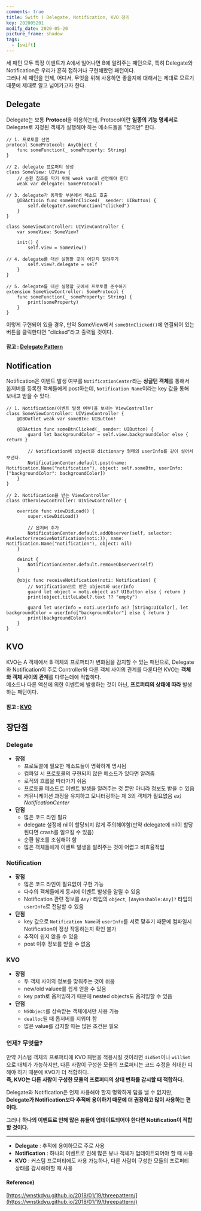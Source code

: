 ```yaml
---
comments: true
title: Swift ) Delegate, Notification, KVO 정리
key: 202005201
modify_date: 2020-05-20
picture_frame: shadow
tags:
  - [swift]
---
```

 
세 패턴 모두 특정 이벤트가 A에서 일어나면 B에 알려주는 패턴으로, 특히 Delegate와 Notification은 우리가 흔히 접하거나 구현해봤던 패턴이다.   
그러나 세 패턴을 언제, 어디서, 무엇을 위해 사용하면 좋을지에 대해서는 제대로 모르기 때문에 제대로 알고 넘어가고자 한다.   
 
## Delegate
 
Delegate는 보통 **Protocol**을 이용하는데, Protocol이란 **일종의 기능 명세서**로 Delegate로 지정된 객체가 실행해야 하는 메소드들을 "정의만" 한다.
 
```
// 1. 프로토콜 선언
protocol SomeProtocol: AnyObject {
    func someFunction(_ someProperty: String)
}
 
// 2. delegate 프로퍼티 생성
class SomeView: UIView {
    // 순환 참조를 막기 위해 weak var로 선언해야 한다
    weak var delegate: SomeProtocol?
 
// 3. delegate가 동작할 부분에서 메소드 호출
    @IBActioin func someBtnClicked(_ sender: UIButton) {
        self.delegate?.someFunction("clicked")
    }
}
 
class SomeViewController: UIViewController {
    var someView: SomeView?
    
    init() {
        self.view = SomeView()
        
// 4. delegate를 대신 실행할 곳이 어딘지 알려주기
        self.view?.delegate = self
    }
}
 
// 5. delegate를 대신 실행할 곳에서 프로토콜 준수하기
extension SomeViewController: SomeProtocol {
    func someFunction(_ someProperty: String) {
        print(someProperty)
    }
}
```
이렇게 구현되어 있을 경우, 만약 SomeView에서 `someBtnClicked()`에 연결되어 있는 버튼을 클릭한다면 "clicked"라고 출력될 것이다.   
 
#### 참고 : [Delegate Pattern](https://khyeji98.github.io/post/2020/05/01/delegate-pattern.html)
 
## Notification
 
Notification은 이벤트 발생 여부를 `NotificationCenter`라는 **싱글턴 객체**를 통해서 옵저버를 등록한 객체들에게 post하는데, `Notification Name`이라는 key 값을 통해 보내고 받을 수 있다.   
 
```
// 1. Notification(이벤트 발생 여부)을 보내는 ViewController
class SomeViewController: UIViewController {
    @IBOutlet weak var someBtn: UIButton!
    
    @IBAction func someBtnClicked(_ sender: UIButton) {
        guard let backgroundColor = self.view.backgroundColor else { return }
        
        // Notification에 object와 dictionary 형태의 userInfo를 같이 실어서 보낸다.
        NotificationCenter.default.post(name: Notification.Name("notification"), object: self.someBtn, userInfo: ["backgroundColor": backgroundColor])
    }
}
 
// 2. Notification을 받는 ViewController
class OtherViewController: UIViewController {
    
    override func viewDidLoad() {
        super.viewDidLoad()
        
        // 옵저버 추가
        NotificationCenter.default.addObserver(self, selector: #selector(receiveNotification(noti:)), name: Notification.Name("notification"), object: nil)
    }
    
    deinit {
        NotificationCenter.default.removeObserver(self)
    }
    
    @objc func receiveNotification(noti: Notification) {
        // Notification으로 받은 object와 userInfo
        guard let object = noti.object as? UIButton else { return }
        print(object.titleLabel?.text ?? "empty")
        
        guard let userInfo = noti.userInfo as? [String:UIColor], let backgroundColor = userInfo["backgroundColor"] else { return }
        print(backgroundColor)
    }
}
```
 
## KVO
 
KVO는 A 객체에서 B 객체의 프로퍼티가 변화됨을 감지할 수 있는 패턴으로, Delegate와 Notification이 주로 Controller와 다른 객체 사이의 관계를 다룬다면 KVO는 **객체와 객체 사이의 관계**를 다루는데에 적합하다.   
메소드나 다른 액션에 의한 이벤트에 발생하는 것이 아닌, **프로퍼티의 상태에 따라** 발생하는 패턴이다.   
 
#### 참고 : [KVO](https://khyeji98.github.io/post/2020/05/14/kvo.html)
 
## 장단점
 
### Delegate
 
- **장점**
  - 프로토콜에 필요한 메소드들이 명확하게 명시됨
  - 컴파일 시 프로토콜의 구현되지 않은 메소드가 있다면 알려줌
  - 로직의 흐름을 따라가기 쉬움
  - 프로토콜 메소드로 이벤트 발생을 알려주는 것 뿐만 아니라 정보도 받을 수 있음
  - 커뮤니케이션 과정을 유지하고 모니터링하는 제 3의 객체가 필요없음  *ex) NotificationCenter*
- **단점**
  - 많은 코드 라인 필요
  - delegate 설정에 nil이 할당되지 않게 주의해야함(만약 delegate에 nil이 할당된다면 crash를 일으킬 수 있음)
  - 순환 참조를 조심해야 함
  - 많은 객체들에게 이벤트 발생을 알려주는 것이 어렵고 비효율적임
 
### Notification
 
- **장점**
  - 많은 코드 라인이 필요없이 구현 가능
  - 다수의 객체들에게 동시에 이벤트 발생을 알릴 수 있음
  - Notification 관련 정보를 `Any?` 타입의 `object`, `[AnyHashable:Any]?` 타입의 `userInfo`로 전달할 수 있음
- **단점**
  - key 값으로 `Notification Name`과 `userInfo`를 서로 맞추기 때문에 컴파일시 Notification이 정상 작동하는지 확인 불가
  - 추적이 쉽지 않을 수 있음
  - post 이후 정보를 받을 수 없음
 
### KVO
 
- **장점**
  - 두 객체 사이의 정보를 맞춰주는 것이 쉬움
  - new/old valuee를 쉽게 얻을 수 있음
  - key path로 옵저빙하기 때문에 nested objects도 옵저빙할 수 있음
- **단점**
  - `NSObject`를 상속받는 객체에서만 사용 가능
  - `dealloc`될 때 옵저버를 지워야 함
  - 많은 value를 감지할 때는 많은 조건문 필요
  
### 언제? 무엇을?
 
만약 커스텀 객체의 프로퍼티에 KVO 패턴을 적용시킬 것이라면 `didSet`이나 `willSet`으로 대체가 가능하지만, 다른 사람이 구성한 모듈의 프로퍼티는 코드 수정을 최대한 피해야 하기 때문에 KVO가 더 적합하다.   
**즉, KVO는 다른 사람이 구성한 모듈의 프로퍼티의 상태 변화를 감시할 때 적합하다.**
 
Delegate와 Notification은 언제 사용해야 할지 명확하게 답을 낼 수 없지만, **Delegate가 Notification보다 추적에 용이하기 때문에 더 권장하고 많이 사용하는 편이다.**   
 
그러나 **하나의 이벤트로 인해 많은 뷰들이 업데이트되어야 한다면 Notification이 적합할 것이다.**
 
***
 
- **Delegate** : 추적에 용이하므로 주로 사용
- **Notification** : 하나의 이벤트로 인해 많은 뷰나 객체가 업데이트되어야 할 때 사용
- **KVO** : 커스텀 프로퍼티에도 사용 가능하나, 다른 사람이 구성한 모듈의 프로퍼티 상태를 감시해야할 때 사용
 
#### Reference)
 
[https://wnstkdyu.github.io/2018/01/19/threepattern/](https://wnstkdyu.github.io/2018/01/19/threepattern/)
